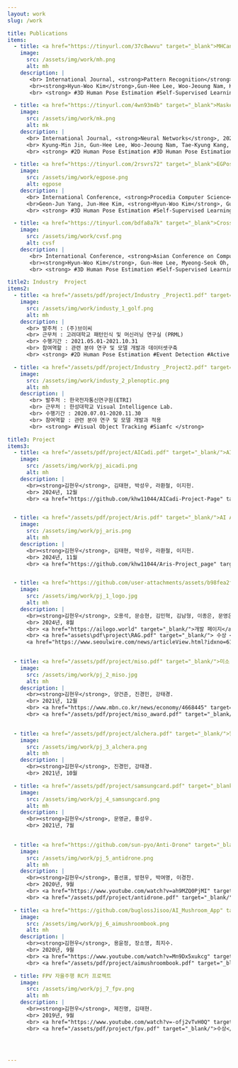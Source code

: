 ```yaml
---
layout: work
slug: /work

title: Publications
items:
  - title: <a href="https://tinyurl.com/37c8wwvu" target="_blank">MHCanonNet Multi-Hypothesis Canonical Lifting Network for Self-supervised 3D Human Pose Estimation in the wild Video</a>
    image:
      src: /assets/img/work/mh.png
      alt: mh
    description: |  
       <br> International Journal, <strong>Pattern Recognition</strong>, 2024.
       <br><strong>Hyun-Woo Kim</strong>,Gun-Hee Lee, Woo-Jeoung Nam, Kyung-Min Jin, Tae-Kyung Kang, Geon-Jun Yang, and Seong-Whan Lee.  
       <br> <strong> #3D Human Pose Estimation #Self-Supervised Learning #Multi-Camera Calibration #Transformer</strong>

  - title: <a href="https://tinyurl.com/4wn93m4b" target="_blank">Masked Kinematic Continuity-aware Hierarchical Attention Network for pose estimation in videos</a>
    image:
      src: /assets/img/work/mk.png
      alt: mk
    description: |  
      <br> International Journal, <strong>Neural Networks</strong>, 2024.
      <br> Kyung-Min Jin, Gun-Hee Lee, Woo-Jeoung Nam, Tae-Kyung Kang, <strong>Hyun-Woo Kim</strong>,and Seong-Whan Lee.
      <br> <strong> #2D Human Pose Estimation #3D Human Pose Estimation #body mesh recovery #Refined Model</strong>

  - title: <a href="https://tinyurl.com/2rsvrs72" target="_blank">EGPose Explicit and Geometric Self-Supervision for 3D Human Pose Estimation</a>
    image:
      src: /assets/img/work/egpose.png
      alt: egpose
    description: |  
      <br> International Conference, <strong>Procedia Computer Science</strong>, 2023.
      <br>Geon-Jun Yang, Jun-Hee Kim, <strong>Hyun-Woo Kim</strong>, Gun-Hee Lee and Seong-Whan Lee.  
      <br> <strong> #3D Human Pose Estimation #Self-Supervised Learning #Multi-Camera Calibration</strong>

  - title: <a href="https://tinyurl.com/bdfa8a7k" target="_blank">Cross-view self-fusion for self-supervised 3d human pose estimation in the wild</a>
    image:
      src: /assets/img/work/cvsf.png
      alt: cvsf
    description: |  
       <br> International Conference, <strong>Asian Conference on Computer Vision(ACCV)</strong>, 2022.
       <br><strong>Hyun-Woo Kim</strong>, Gun-Hee Lee, Myeong-Seok Oh, and Seong-Whan Lee.  
       <br> <strong> #3D Human Pose Estimation #Self-Supervised Learning #Multi-Camera Calibration</strong>

title2: Industry  Project
items2:
  - title: <a href="/assets/pdf/project/Industry _Project1.pdf" target="_blank/"> 골프 트레이닝을 위한 인공지능 기반 골프 스윙 분석 알고리즘 개발 </a>
    image:
      src: /assets/img/work/industy_1_golf.png
      alt: mh
    description: |  
      <br> 발주처 : (주)브이씨 
      <br> 근무처 : 고려대학교 패턴인식 및 머신러닝 연구실 (PRML)
      <br> 수행기간 : 2021.05.01-2021.10.31
      <br> 참여역할 : 관련 분야 연구 및 모델 개발과 데이터셋구축
      <br> <strong> #2D Human Pose Estimation #Event Detection #Active Learning #Auto-Labeling</strong>

  - title: <a href="/assets/pdf/project/Industry _Project2.pdf" target="_blank/"> 중대형 공간용 초고해상도 비정형 플렌옵틱 동영상 저작/재생 플랫폼 기술 개발 </a>
    image:
      src: /assets/img/work/industy_2_plenoptic.png
      alt: mh 
    description: |  
       <br> 발주처 : 한국전자통신연구원(ETRI)
       <br> 근무처 : 한성대학교 Visual Intelligence Lab.
       <br> 수행기간 : 2020.07.01-2020.11.30
       <br> 참여역할 : 관련 분야 연구 및 모델 개발과 적용
       <br> <strong> #Visual Object Tracking #Siamfc </strong>

title3: Project
items3:
  - title: <a href="/assets/pdf/project/AICadi.pdf" target="_blank/">AI CADI:모바일 로봇과 AI를 활용한 캐디 로봇</a>
    image:
      src: /assets/img/work/pj_aicadi.png
      alt: mh
    description: | 
      <br><strong>김현우</strong>, 김태현, 박성우, 라환철, 이지헌.  
      <br> 2024년, 12월 
      <br> <a href="https://github.com/khw11044/AICadi-Project-Page" target="_blank/">시연영상</a>


  - title: <a href="/assets/pdf/project/Aris.pdf" target="_blank/">AI Agent:고객 기반 맞춤형 RAG활용 AI 접수원 </a>
    image:
      src: /assets/img/work/pj_aris.png
      alt: mh
    description: | 
      <br><strong>김현우</strong>, 김태현, 박성우, 라환철, 이지헌.  
      <br> 2024년, 11월 
      <br> <a href="https://github.com/khw11044/Aris-Project_page" target="_blank/">시연영상</a>


  - title: <a href="https://github.com/user-attachments/assets/b98fea2f-0fa8-40b8-a22d-b571db583a0d" target="_blank/">LoGo 해외로 Go!, 해외진출에 어려움을 겪는 기업을 위한 통합 정보 제공 서비스 </a>
    image:
      src: /assets/img/work/pj_1_logo.jpg
      alt: mh
    description: | 
      <br><strong>김현우</strong>, 오용석, 문승현, 김민혁, 김남형, 이종은, 문영은.  
      <br> 2024년, 8월 
      <br> <a href="https://ailogo.world" target="_blank/">개발 페이지</a>
      <br> <a href="assets\pdf\project\RAG.pdf" target="_blank/"> 수상 </a> ,
      <a href="https://www.seoulwire.com/news/articleView.html?idxno=618142" target="_blank/"> KOTRA 공모전 우수상 수상 기사보기 </a>
       

  - title: <a href="/assets/pdf/project/miso.pdf" target="_blank/">미소 인공지능 모델 개발 챌린지 - 영유아 행동 영상 부문 - 대상 수상</a>
    image:
      src: /assets/img/work/pj_2_miso.jpg
      alt: mh 
    description: |  
      <br><strong>김현우</strong>, 양건준, 진경민, 강태경.  
      <br> 2021년, 12월
      <br> <a href="https://www.mbn.co.kr/news/economy/4668445" target="_blank/">관련 기사</a>
      <br> <a href="/assets/pdf/project/miso_award.pdf" target="_blank/">수상</a>
       

  - title: <a href="/assets/pdf/project/alchera.pdf" target="_blank/">알체라 눈바디 AI Challenge - 참가</a>
    image:
      src: /assets/img/work/pj_3_alchera.png
      alt: mh 
    description: |  
      <br><strong>김현우</strong>, 진경민, 강태경.  
      <br> 2021년, 10월

  - title: <a href="/assets/pdf/project/samsungcard.pdf" target="_blank/">제2회 삼성카드 데이터 분석 & 아이디어 공모전 - 참가</a>
    image:
      src: /assets/img/work/pj_4_samsungcard.png
      alt: mh 
    description: |  
      <br><strong>김현우</strong>, 문영균, 홍성우.  
      <br> 2021년, 7월
       

  - title: <a href="https://github.com/sun-pyo/Anti-Drone" target="_blank/">안티드론로봇 프로젝트</a>
    image:
      src: /assets/img/work/pj_5_antidrone.png
      alt: mh 
    description: |  
      <br><strong>김현우</strong>, 홍선표, 방현우, 박여명, 이경찬.  
      <br> 2020년, 9월
      <br> <a href="https://www.youtube.com/watch?v=ah9MZQ0PjMI" target="_blank/">시연 영상</a>
      <br> <a href="/assets/pdf/project/antidrone.pdf" target="_blank/">수상</a>

  - title: <a href="https://github.com/buglossJisoo/AI_Mushroom_App" target="_blank/">AI 버섯도감 어플</a>
    image:
      src: /assets/img/work/pj_6_aimushroombook.png
      alt: mh 
    description: |  
      <br><strong>김현우</strong>, 용윤정, 장소영, 최지수.  
      <br> 2020년, 9월
      <br> <a href="https://www.youtube.com/watch?v=Mn9Dx5xukcg" target="_blank/">시연 영상</a>
      <br> <a href="/assets/pdf/project/aimushroombook.pdf" target="_blank/">수상</a>

  - title: FPV 자율주행 RC카 프로젝트
    image:
      src: /assets/img/work/pj_7_fpv.png
      alt: mh 
    description: |  
      <br><strong>김현우</strong>, 제진명, 김태현.  
      <br> 2019년, 9월
      <br> <a href="https://www.youtube.com/watch?v=-ofj2vTvH0Q" target="_blank/">시연 영상</a>
      <br> <a href="/assets/pdf/project/fpv.pdf" target="_blank/">수상</a>




---
```

<br />
<br />
